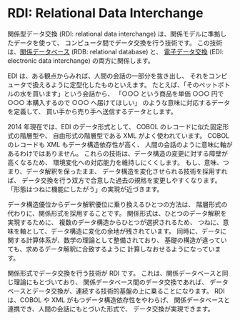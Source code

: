 # RDI: Relational Data Interchange


関係型データ交換 (RDI: relational data interchange)
は、関係モデルに準拠したデータを使って、
コンピュータ間でデータ交換を行う技術です。
この技術は、[関係データベース][RDB] (RDB: relational database) と、
[電子データ交換][EDI] (EDI: electronic data interchange) の両方に関係します。

EDI は、ある観点からみれば、人間の会話の一部分を抜き出し、
それをコンピュータで扱えるように定型化したものといえます。
たとえば、「そのペットボトルの水を買います」という会話から、
「○○○ という商品を単価 ○○○ 円で ○○○ 本購入するので ○○○ へ届けてほしい」
のような意味に対応するデータを定義して、
買い手から売り手へ送信するデータとします。

2014 年現在では、EDI のデータ形式として、
COBOL のレコードに似た固定形式の階層型や、
自由形式の階層型である XML がよく使われています。
COBOL のレコードも XML もデータ構造依存性が高く、
人間の会話のように意味に軸があるわけではありません。
これらの技術は、データ構造の変更に対する障壁が高くなるため、
環境変化への対応能力を維持しにくくします。
もし、意味、つまり、データ解釈を保ったまま、
データ構造を変化させられる技術を採用すれば、
データ交換を行う双方で合意した過去の規格を変更しやすくなります。
「形態はつねに機能にしたがう」の実現が近づきます。

データ構造優位からデータ解釈優位に乗り換えるひとつの方法は、
階層形式の代わりに、関係形式を採用することです。
関係形式は、ひとつのデータ解釈を実現するために、
複数のデータ構造からひとつが選択されるため、
つねに、意味を軸として、データ構造に変化の余地が残されています。
同時に、データに関する計算体系が、数学の理論として整備されており、
基礎の構造が違っていても、求めるデータ解釈に合致するように
計算しなおせるようになっています。

関係形式でデータ交換を行う技術が RDI です。
これは、関係データベースと同じ理論にもとづいており、
関係データベース間のデータ交換であれば、
データベースとデータ交換が、連続する技術的基盤の上に乗ることになります。
RDI は、COBOL や XML がもつデータ構造依存性をやわらげ、
関係データベースと連携でき、人間の会話にもとづいた形式で、
データ交換が実現できます。


[RDB]: http://ja.wikipedia.org/wiki/関係データベース
[EDI]: http://ja.wikipedia.org/wiki/電子データ交換

